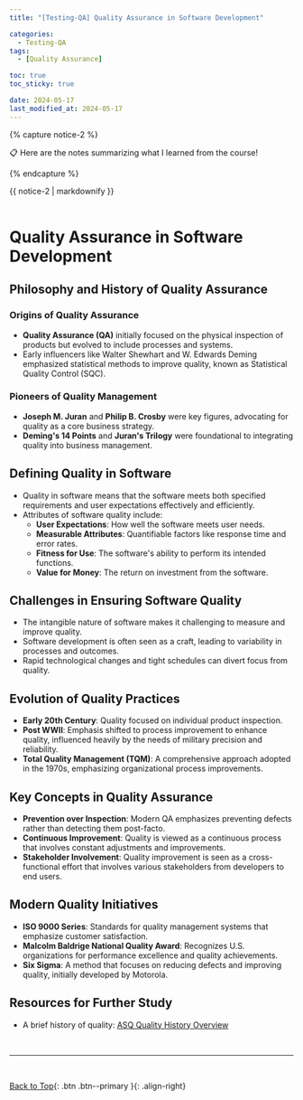```yaml
---
title: "[Testing-QA] Quality Assurance in Software Development"

categories:
  - Testing-QA
tags:
  - [Quality Assurance]

toc: true
toc_sticky: true

date: 2024-05-17
last_modified_at: 2024-05-17
---
```


{% capture notice-2 %}

📋 Here are the notes summarizing what I learned from the course!

  {% endcapture %}

<div class="notice--danger">{{ notice-2 | markdownify }}</div>

<br>

# Quality Assurance in Software Development

## Philosophy and History of Quality Assurance

### Origins of Quality Assurance
- **Quality Assurance (QA)** initially focused on the physical inspection of products but evolved to include processes and systems.
- Early influencers like Walter Shewhart and W. Edwards Deming emphasized statistical methods to improve quality, known as Statistical Quality Control (SQC).

### Pioneers of Quality Management
- **Joseph M. Juran** and **Philip B. Crosby** were key figures, advocating for quality as a core business strategy.
- **Deming's 14 Points** and **Juran's Trilogy** were foundational to integrating quality into business management.

## Defining Quality in Software
- Quality in software means that the software meets both specified requirements and user expectations effectively and efficiently.
- Attributes of software quality include:
  - **User Expectations**: How well the software meets user needs.
  - **Measurable Attributes**: Quantifiable factors like response time and error rates.
  - **Fitness for Use**: The software's ability to perform its intended functions.
  - **Value for Money**: The return on investment from the software.

## Challenges in Ensuring Software Quality
- The intangible nature of software makes it challenging to measure and improve quality.
- Software development is often seen as a craft, leading to variability in processes and outcomes.
- Rapid technological changes and tight schedules can divert focus from quality.

## Evolution of Quality Practices
- **Early 20th Century**: Quality focused on individual product inspection.
- **Post WWII**: Emphasis shifted to process improvement to enhance quality, influenced heavily by the needs of military precision and reliability.
- **Total Quality Management (TQM)**: A comprehensive approach adopted in the 1970s, emphasizing organizational process improvements.

## Key Concepts in Quality Assurance
- **Prevention over Inspection**: Modern QA emphasizes preventing defects rather than detecting them post-facto.
- **Continuous Improvement**: Quality is viewed as a continuous process that involves constant adjustments and improvements.
- **Stakeholder Involvement**: Quality improvement is seen as a cross-functional effort that involves various stakeholders from developers to end users.

## Modern Quality Initiatives
- **ISO 9000 Series**: Standards for quality management systems that emphasize customer satisfaction.
- **Malcolm Baldrige National Quality Award**: Recognizes U.S. organizations for performance excellence and quality achievements.
- **Six Sigma**: A method that focuses on reducing defects and improving quality, initially developed by Motorola.

## Resources for Further Study
- A brief history of quality: [ASQ Quality History Overview](http://www.asq.org/learn-about-quality/history-of-quality/overview/overview.html)

<br>

---

<br>

[Back to Top](#){: .btn .btn--primary }{: .align-right}
